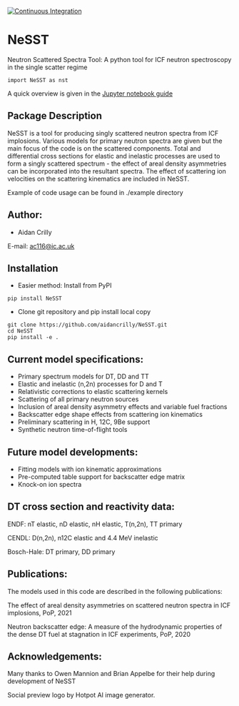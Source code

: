 [![Continuous Integration](https://github.com/aidancrilly/NeSST/actions/workflows/ci.yml/badge.svg)](https://github.com/aidancrilly/NeSST/actions/workflows/ci.yml)

# NeSST
Neutron Scattered Spectra Tool: A python tool for ICF neutron spectroscopy in the single scatter regime

```
import NeSST as nst
```

A quick overview is given in the [Jupyter notebook guide](https://nbviewer.org/github/aidancrilly/NeSST/blob/master/example/NeSST%20Guide.ipynb)

## Package Description
NeSST is a tool for producing singly scattered neutron spectra from ICF implosions. Various models for primary neutron spectra are given but the main focus of the code is on the scattered components.
Total and differential cross sections for elastic and inelastic processes are used to form a singly scattered spectrum - the effect of areal density asymmetries can be incorporated into the resultant spectra.
The effect of scattering ion velocities on the scattering kinematics are included in NeSST.

Example of code usage can be found in ./example directory

## Author:
- Aidan Crilly

E-mail: ac116@ic.ac.uk

## Installation

- Easier method: Install from PyPI 

```
pip install NeSST
```

- Clone git repository and pip install local copy

```
git clone https://github.com/aidancrilly/NeSST.git
cd NeSST
pip install -e .
```

## Current model specifications:
- Primary spectrum models for DT, DD and TT
- Elastic and inelastic (n,2n) processes for D and T
- Relativistic corrections to elastic scattering kernels
- Scattering of all primary neutron sources
- Inclusion of areal density asymmetry effects and variable fuel fractions
- Backscatter edge shape effects from scattering ion kinematics
- Preliminary scattering in H, 12C, 9Be support
- Synthetic neutron time-of-flight tools

## Future model developments:
- Fitting models with ion kinematic approximations
- Pre-computed table support for backscatter edge matrix
- Knock-on ion spectra

## DT cross section and reactivity data:
ENDF: nT elastic, nD elastic, nH elastic, T(n,2n), TT primary

CENDL: D(n,2n), n12C elastic and 4.4 MeV inelastic

Bosch-Hale: DT primary, DD primary

## Publications:
The models used in this code are described in the following publications:

The effect of areal density asymmetries on scattered neutron spectra in ICF implosions, PoP, 2021

Neutron backscatter edge: A measure of the hydrodynamic properties of the dense DT fuel at stagnation in ICF experiments, PoP, 2020

## Acknowledgements:
Many thanks to Owen Mannion and Brian Appelbe for their help during development of NeSST

Social preview logo by Hotpot AI image generator.
